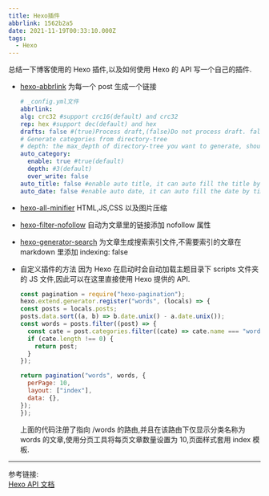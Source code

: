 ```yaml
---
title: Hexo插件
abbrlink: 1562b2a5
date: 2021-11-19T00:33:10.000Z
tags:
  - Hexo
---
```


总结一下博客使用的 Hexo 插件,以及如何使用 Hexo 的 API 写一个自己的插件.

- [hexo-abbrlink](https://github.com/rozbo/hexo-abbrlink) 为每一个 post 生成一个链接

  ```yaml
  # _config.yml文件
  abbrlink:
  alg: crc32 #support crc16(default) and crc32
  rep: hex #support dec(default) and hex
  drafts: false #(true)Process draft,(false)Do not process draft. false(default)
  # Generate categories from directory-tree
  # depth: the max_depth of directory-tree you want to generate, should > 0
  auto_category:
    enable: true #true(default)
    depth: #3(default)
    over_write: false
  auto_title: false #enable auto title, it can auto fill the title by path
  auto_date: false #enable auto date, it can auto fill the date by time today
  ```

  <!-- more -->

- [hexo-all-minifier](https://github.com/chenzhutian/hexo-all-minifier) HTML,JS,CSS 以及图片压缩
- [hexo-filter-nofollow](https://github.com/hexojs/hexo-filter-nofollow/) 自动为文章里的链接添加 nofollow 属性
- [hexo-generator-search](https://github.com/wzpan/hexo-generator-search) 为文章生成搜索索引文件,不需要索引的文章在 markdown 里添加 indexing: false

- 自定义插件的方法
  因为 Hexo 在启动时会自动加载主题目录下 scripts 文件夹的 JS 文件,因此可以在这里直接使用 Hexo 提供的 API.

  ```JavaScript
  const pagination = require("hexo-pagination");
  hexo.extend.generator.register("words", (locals) => {
  const posts = locals.posts;
  posts.data.sort((a, b) => b.date.unix() - a.date.unix());
  const words = posts.filter((post) => {
    const cate = post.categories.filter((cate) => cate.name === "words");
    if (cate.length !== 0) {
      return post;
    }
  });

  return pagination("words", words, {
    perPage: 10,
    layout: ["index"],
    data: {},
  });
  });
  ```

  上面的代码注册了指向 /words 的路由,并且在该路由下仅显示分类名称为 words 的文章,使用分页工具将每页文章数量设置为 10,页面样式套用 index 模板.

---

参考链接:  
[Hexo API 文档](!https://hexo.io/zh-cn/api/)
